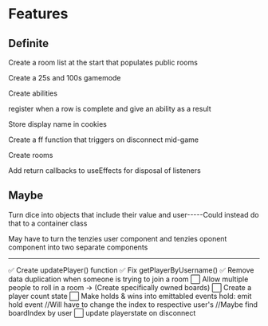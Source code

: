 # Features

## Definite

Create a room list at the start that populates public rooms

Create a 25s and 100s gamemode

Create abilities

register when a row is complete and give an ability as a result

Store display name in cookies

Create a ff function that triggers on disconnect mid-game

Create rooms

Add return callbacks to useEffects for disposal of listeners

## Maybe

Turn dice into objects that include their value and user-----Could instead do that to a container class

May have to turn the tenzies user component and tenzies oponent component into two separate components

---

✅ Create updatePlayer() function
✅ Fix getPlayerByUsername()
✅ Remove data duplication when someone is trying to join a room
⬜️ Allow multiple people to roll in a room -> (Create specifically owned boards)
⬜️ Create a player count state
⬜️ Make holds & wins into emittabled events
hold:
emit hold event
//Will have to change the index to respective user's
//Maybe find boardIndex by user
⬜️ update playerstate on disconnect
